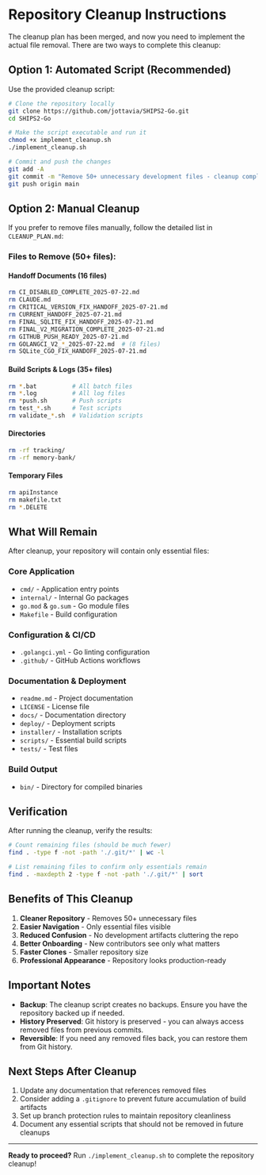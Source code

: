 # Repository Cleanup Instructions

The cleanup plan has been merged, and now you need to implement the actual file removal. There are two ways to complete this cleanup:

## Option 1: Automated Script (Recommended)

Use the provided cleanup script:

```bash
# Clone the repository locally
git clone https://github.com/jottavia/SHIPS2-Go.git
cd SHIPS2-Go

# Make the script executable and run it
chmod +x implement_cleanup.sh
./implement_cleanup.sh

# Commit and push the changes
git add -A
git commit -m "Remove 50+ unnecessary development files - cleanup complete"
git push origin main
```

## Option 2: Manual Cleanup

If you prefer to remove files manually, follow the detailed list in `CLEANUP_PLAN.md`:

### Files to Remove (50+ files):

#### Handoff Documents (16 files)
```bash
rm CI_DISABLED_COMPLETE_2025-07-22.md
rm CLAUDE.md
rm CRITICAL_VERSION_FIX_HANDOFF_2025-07-21.md
rm CURRENT_HANDOFF_2025-07-21.md
rm FINAL_SQLITE_FIX_HANDOFF_2025-07-21.md
rm FINAL_V2_MIGRATION_COMPLETE_2025-07-21.md
rm GITHUB_PUSH_READY_2025-07-21.md
rm GOLANGCI_V2_*_2025-07-22.md  # (8 files)
rm SQLite_CGO_FIX_HANDOFF_2025-07-21.md
```

#### Build Scripts & Logs (35+ files)
```bash
rm *.bat          # All batch files
rm *.log          # All log files
rm *push.sh       # Push scripts
rm test_*.sh      # Test scripts
rm validate_*.sh  # Validation scripts
```

#### Directories
```bash
rm -rf tracking/
rm -rf memory-bank/
```

#### Temporary Files
```bash
rm apiInstance
rm makefile.txt
rm *.DELETE
```

## What Will Remain

After cleanup, your repository will contain only essential files:

### Core Application
- `cmd/` - Application entry points
- `internal/` - Internal Go packages
- `go.mod` & `go.sum` - Go module files
- `Makefile` - Build configuration

### Configuration & CI/CD
- `.golangci.yml` - Go linting configuration
- `.github/` - GitHub Actions workflows

### Documentation & Deployment
- `readme.md` - Project documentation
- `LICENSE` - License file
- `docs/` - Documentation directory
- `deploy/` - Deployment scripts
- `installer/` - Installation scripts
- `scripts/` - Essential build scripts
- `tests/` - Test files

### Build Output
- `bin/` - Directory for compiled binaries

## Verification

After running the cleanup, verify the results:

```bash
# Count remaining files (should be much fewer)
find . -type f -not -path './.git/*' | wc -l

# List remaining files to confirm only essentials remain
find . -maxdepth 2 -type f -not -path './.git/*' | sort
```

## Benefits of This Cleanup

1. **Cleaner Repository** - Removes 50+ unnecessary files
2. **Easier Navigation** - Only essential files visible
3. **Reduced Confusion** - No development artifacts cluttering the repo
4. **Better Onboarding** - New contributors see only what matters
5. **Faster Clones** - Smaller repository size
6. **Professional Appearance** - Repository looks production-ready

## Important Notes

- **Backup**: The cleanup script creates no backups. Ensure you have the repository backed up if needed.
- **History Preserved**: Git history is preserved - you can always access removed files from previous commits.
- **Reversible**: If you need any removed files back, you can restore them from Git history.

## Next Steps After Cleanup

1. Update any documentation that references removed files
2. Consider adding a `.gitignore` to prevent future accumulation of build artifacts
3. Set up branch protection rules to maintain repository cleanliness
4. Document any essential scripts that should not be removed in future cleanups

---

**Ready to proceed?** Run `./implement_cleanup.sh` to complete the repository cleanup!
